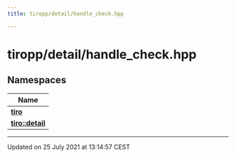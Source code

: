 ```yaml
---
title: tiropp/detail/handle_check.hpp

---
```


# tiropp/detail/handle_check.hpp



## Namespaces

| Name           |
| -------------- |
| **[tiro](/docs/api/namespaces/namespacetiro)**  |
| **[tiro::detail](/docs/api/namespaces/namespacetiro_1_1detail)**  |






-------------------------------

Updated on 25 July 2021 at 13:14:57 CEST
